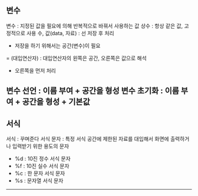 ## 변수
변수 : 지정된 값을 필요에 의해 반복적으로 바꿔서 사용하는 값
상수 : 항상 같은 값, 고정적으로 사용
수, 값(data, 자료) : 선 저장 후 처리
- 저장을 하기 위해서는 공간(변수)이 필요

= (대입연산자) : 대입연산자의 왼쪽은 공간, 오른쪽은 값으로 해석
- 오른쪽을 먼저 처리

변수 선언 : 이름 부여 + 공간을 형성
변수 초기화 : 이름 부여 + 공간을 형성 + 기본값
---
## 서식
서식 : 꾸며준다
서식 문자 : 특정 서식 공간에 제한된 자료를 대입해서 화면에 출력하거나 입력받기 위한 용도의 문자
- %d : 10진 정수 서식 문자
- %f : 10진 실수 서식 문자
- %c : 한 문자 서식 문자
- %s : 문자열 서식 문자
---
